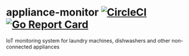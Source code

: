 # appliance-monitor [![CircleCI](https://circleci.com/gh/danesparza/appliance-monitor.svg?style=shield)](https://circleci.com/gh/danesparza/appliance-monitor) [![Go Report Card](https://goreportcard.com/badge/github.com/danesparza/appliance-monitor)](https://goreportcard.com/report/github.com/danesparza/appliance-monitor)
IoT monitoring system for laundry machines, dishwashers and other non-connected appliances
